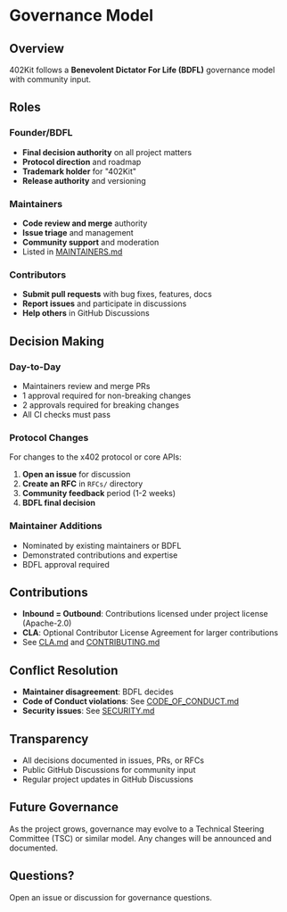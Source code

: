 # Governance Model

## Overview

402Kit follows a **Benevolent Dictator For Life (BDFL)** governance model with community input.

## Roles

### Founder/BDFL

- **Final decision authority** on all project matters
- **Protocol direction** and roadmap
- **Trademark holder** for "402Kit"
- **Release authority** and versioning

### Maintainers

- **Code review and merge** authority
- **Issue triage** and management
- **Community support** and moderation
- Listed in [MAINTAINERS.md](./MAINTAINERS.md)

### Contributors

- **Submit pull requests** with bug fixes, features, docs
- **Report issues** and participate in discussions
- **Help others** in GitHub Discussions

## Decision Making

### Day-to-Day

- Maintainers review and merge PRs
- 1 approval required for non-breaking changes
- 2 approvals required for breaking changes
- All CI checks must pass

### Protocol Changes

For changes to the x402 protocol or core APIs:

1. **Open an issue** for discussion
2. **Create an RFC** in `RFCs/` directory
3. **Community feedback** period (1-2 weeks)
4. **BDFL final decision**

### Maintainer Additions

- Nominated by existing maintainers or BDFL
- Demonstrated contributions and expertise
- BDFL approval required

## Contributions

- **Inbound = Outbound**: Contributions licensed under project license (Apache-2.0)
- **CLA**: Optional Contributor License Agreement for larger contributions
- See [CLA.md](./CLA.md) and [CONTRIBUTING.md](./CONTRIBUTING.md)

## Conflict Resolution

- **Maintainer disagreement**: BDFL decides
- **Code of Conduct violations**: See [CODE_OF_CONDUCT.md](./CODE_OF_CONDUCT.md)
- **Security issues**: See [SECURITY.md](./SECURITY.md)

## Transparency

- All decisions documented in issues, PRs, or RFCs
- Public GitHub Discussions for community input
- Regular project updates in GitHub Discussions

## Future Governance

As the project grows, governance may evolve to a Technical Steering Committee (TSC) or similar model. Any changes will be announced and documented.

## Questions?

Open an issue or discussion for governance questions.
